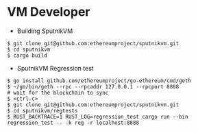 # VM Developer

* Building SputnikVM
```
$ git clone git@github.com:ethereumproject/sputnikvm.git
$ cd sputnikvm
$ cargo build
```
* SputnikVM Regression test

```
$ go install github.com/ethereumproject/go-ethereum/cmd/geth
$ ~/go/bin/geth --rpc --rpcaddr 127.0.0.1 --rpcport 8888
# wait for the blockchain to sync
$ <ctrl-c>
$ git clone git@github.com:ethereumproject/sputnikvm.git
$ cd sputnikvm/regtests
$ RUST_BACKTRACE=1 RUST_LOG=regression_test cargo run --bin regression_test -- -k reg -r localhost:8888
```

